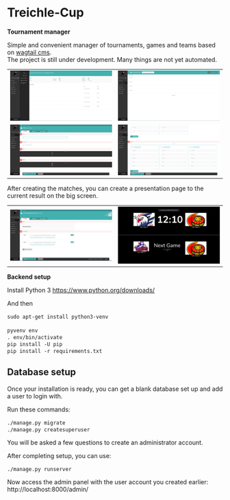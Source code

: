 Treichle-Cup
=====================
**Tournament manager**

Simple and convenient manager of tournaments, games and teams based on [wagtail cms](wagtail.io).  
The project is still under development. Many things are not yet automated.

| | |
|-|-|
|![2](docs\images\2.png)|![3](docs\images\3.png)|
|![4](docs\images\4.png)|![5](docs\images\5.png)|

After creating the matches, you can create a presentation page to the current result on the big screen.

| | |
|-|-|
|![1](docs\images\1.png)|![6](docs\images\6.png)|


**Backend setup**

Install Python 3
https://www.python.org/downloads/

And then

```
sudo apt-get install python3-venv

pyvenv env
. env/bin/activate
pip install -U pip
pip install -r requirements.txt
```

## Database setup

Once your installation is ready, you can get a blank database set up and add a user to login with.

Run these commands:

```
./manage.py migrate
./manage.py createsuperuser
```

You will be asked a few questions to create an administrator account.

After completing setup, you can use:

```
./manage.py runserver
```

Now access the admin panel with the user account you created earlier: http://localhost:8000/admin/
